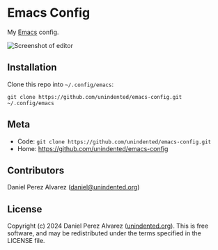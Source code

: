 # Emacs Config

My [Emacs](https://www.gnu.org/software/emacs/) config.

![Screenshot of editor](./docs/screenshot.png)

## Installation

Clone this repo into `~/.config/emacs`:

```
git clone https://github.com/unindented/emacs-config.git ~/.config/emacs
```

## Meta

- Code: `git clone https://github.com/unindented/emacs-config.git`
- Home: <https://github.com/unindented/emacs-config>

## Contributors

Daniel Perez Alvarez ([daniel@unindented.org](mailto:daniel@unindented.org))

## License

Copyright (c) 2024 Daniel Perez Alvarez ([unindented.org](https://www.unindented.org/)). This is free software, and may be redistributed under the terms specified in the LICENSE file.
